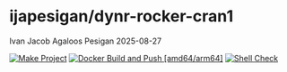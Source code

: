 ijapesigan/dynr-rocker-cran1
================
Ivan Jacob Agaloos Pesigan
2025-08-27

<!-- README.md is generated from .setup/readme/README.Rmd. Please edit that file -->

<!-- badges: start -->

[![Make
Project](https://github.com/ijapesigan/docker-dynr-rocker-cran1/actions/workflows/make.yml/badge.svg)](https://github.com/ijapesigan/docker-dynr-rocker-cran1/actions/workflows/make.yml)
[![Docker Build and Push
\[amd64/arm64\]](https://github.com/ijapesigan/docker-dynr-rocker-cran1/actions/workflows/docker-build-push-multi.yml/badge.svg)](https://github.com/ijapesigan/docker-dynr-rocker-cran1/actions/workflows/docker-build-push-multi.yml)
[![Shell
Check](https://github.com/ijapesigan/docker-dynr-rocker-cran1/actions/workflows/shellcheck.yml/badge.svg)](https://github.com/ijapesigan/docker-dynr-rocker-cran1/actions/workflows/shellcheck.yml)
<!-- badges: end -->
